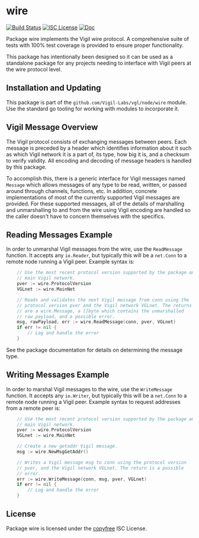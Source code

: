 wire
====

[![Build Status](https://github.com/Vigil-Labs/vgl/workflows/Build%20and%20Test/badge.svg)](https://github.com/Vigil-Labs/vgl/actions)
[![ISC License](https://img.shields.io/badge/license-ISC-blue.svg)](http://copyfree.org)
[![Doc](https://img.shields.io/badge/doc-reference-blue.svg)](https://pkg.go.dev/github.com/Vigil-Labs/vgl/node/wire)

Package wire implements the Vigil wire protocol. A comprehensive suite of
tests with 100% test coverage is provided to ensure proper functionality.

This package has intentionally been designed so it can be used as a standalone
package for any projects needing to interface with Vigil peers at the wire
protocol level.

## Installation and Updating

This package is part of the `github.com/Vigil-Labs/vgl/node/wire` module. Use the
standard go tooling for working with modules to incorporate it.

## Vigil Message Overview

The Vigil protocol consists of exchanging messages between peers. Each message
is preceded by a header which identifies information about it such as which
Vigil network it is a part of, its type, how big it is, and a checksum to
verify validity. All encoding and decoding of message headers is handled by this
package.

To accomplish this, there is a generic interface for Vigil messages named
`Message` which allows messages of any type to be read, written, or passed
around through channels, functions, etc. In addition, concrete implementations
of most of the currently supported Vigil messages are provided. For these
supported messages, all of the details of marshalling and unmarshalling to and
from the wire using Vigil encoding are handled so the caller doesn't have to
concern themselves with the specifics.

## Reading Messages Example

In order to unmarshal Vigil messages from the wire, use the `ReadMessage`
function. It accepts any `io.Reader`, but typically this will be a `net.Conn`
to a remote node running a Vigil peer. Example syntax is:

```Go
	// Use the most recent protocol version supported by the package and the
	// main Vigil network.
	pver := wire.ProtocolVersion
	VGLnet := wire.MainNet

	// Reads and validates the next Vigil message from conn using the
	// protocol version pver and the Vigil network VGLnet. The returns
	// are a wire.Message, a []byte which contains the unmarshalled
	// raw payload, and a possible error.
	msg, rawPayload, err := wire.ReadMessage(conn, pver, VGLnet)
	if err != nil {
		// Log and handle the error
	}
```

See the package documentation for details on determining the message type.

## Writing Messages Example

In order to marshal Vigil messages to the wire, use the `WriteMessage`
function. It accepts any `io.Writer`, but typically this will be a `net.Conn`
to a remote node running a Vigil peer. Example syntax to request addresses
from a remote peer is:

```Go
	// Use the most recent protocol version supported by the package and the
	// main Vigil network.
	pver := wire.ProtocolVersion
	VGLnet := wire.MainNet

	// Create a new getaddr Vigil message.
	msg := wire.NewMsgGetAddr()

	// Writes a Vigil message msg to conn using the protocol version
	// pver, and the Vigil network VGLnet. The return is a possible
	// error.
	err := wire.WriteMessage(conn, msg, pver, VGLnet)
	if err != nil {
		// Log and handle the error
	}
```

## License

Package wire is licensed under the [copyfree](http://copyfree.org) ISC
License.
